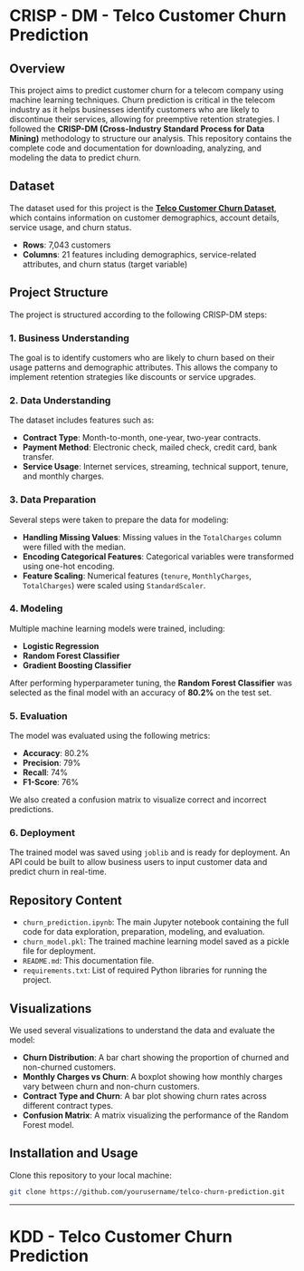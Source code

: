 # CRISP - DM - Telco Customer Churn Prediction

## Overview
This project aims to predict customer churn for a telecom company using machine learning techniques. Churn prediction is critical in the telecom industry as it helps businesses identify customers who are likely to discontinue their services, allowing for preemptive retention strategies. I followed the **CRISP-DM (Cross-Industry Standard Process for Data Mining)** methodology to structure our analysis. This repository contains the complete code and documentation for downloading, analyzing, and modeling the data to predict churn.

## Dataset
The dataset used for this project is the **[Telco Customer Churn Dataset](https://www.kaggle.com/datasets/blastchar/telco-customer-churn)**, which contains information on customer demographics, account details, service usage, and churn status.
- **Rows**: 7,043 customers
- **Columns**: 21 features including demographics, service-related attributes, and churn status (target variable)

## Project Structure

The project is structured according to the following CRISP-DM steps:

### 1. Business Understanding

The goal is to identify customers who are likely to churn based on their usage patterns and demographic attributes. This allows the company to implement retention strategies like discounts or service upgrades.

### 2. Data Understanding

The dataset includes features such as:
- **Contract Type**: Month-to-month, one-year, two-year contracts.
- **Payment Method**: Electronic check, mailed check, credit card, bank transfer.
- **Service Usage**: Internet services, streaming, technical support, tenure, and monthly charges.

### 3. Data Preparation

Several steps were taken to prepare the data for modeling:
- **Handling Missing Values**: Missing values in the `TotalCharges` column were filled with the median.
- **Encoding Categorical Features**: Categorical variables were transformed using one-hot encoding.
- **Feature Scaling**: Numerical features (`tenure`, `MonthlyCharges`, `TotalCharges`) were scaled using `StandardScaler`.

### 4. Modeling

Multiple machine learning models were trained, including:
- **Logistic Regression**
- **Random Forest Classifier**
- **Gradient Boosting Classifier**

After performing hyperparameter tuning, the **Random Forest Classifier** was selected as the final model with an accuracy of **80.2%** on the test set.

### 5. Evaluation

The model was evaluated using the following metrics:
- **Accuracy**: 80.2%
- **Precision**: 79%
- **Recall**: 74%
- **F1-Score**: 76%

We also created a confusion matrix to visualize correct and incorrect predictions.

### 6. Deployment

The trained model was saved using `joblib` and is ready for deployment. An API could be built to allow business users to input customer data and predict churn in real-time.

## Repository Content

- `churn_prediction.ipynb`: The main Jupyter notebook containing the full code for data exploration, preparation, modeling, and evaluation.
- `churn_model.pkl`: The trained machine learning model saved as a pickle file for deployment.
- `README.md`: This documentation file.
- `requirements.txt`: List of required Python libraries for running the project.

## Visualizations

We used several visualizations to understand the data and evaluate the model:
- **Churn Distribution**: A bar chart showing the proportion of churned and non-churned customers.
- **Monthly Charges vs Churn**: A boxplot showing how monthly charges vary between churn and non-churn customers.
- **Contract Type and Churn**: A bar plot showing churn rates across different contract types.
- **Confusion Matrix**: A matrix visualizing the performance of the Random Forest model.

## Installation and Usage
  Clone this repository to your local machine:
   ```bash
   git clone https://github.com/yourusername/telco-churn-prediction.git
   ```

---
# KDD - Telco Customer Churn Prediction
